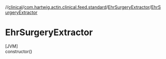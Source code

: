 //[clinical](../../../index.md)/[com.hartwig.actin.clinical.feed.standard](../index.md)/[EhrSurgeryExtractor](index.md)/[EhrSurgeryExtractor](-ehr-surgery-extractor.md)

# EhrSurgeryExtractor

[JVM]\
constructor()
